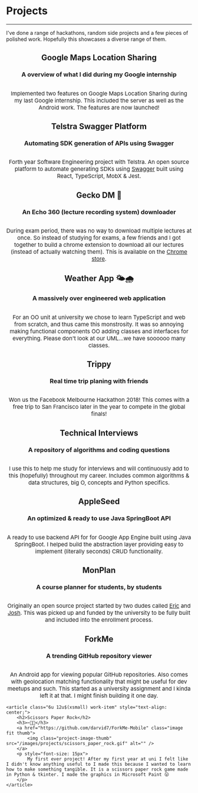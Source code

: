 # Projects
----
I've done a range of hackathons, random side projects and a few pieces of polished work. Hopefully this showcases a diverse range of them.

<div class="row">
	<article class="6u 12u$(xsmall) work-item" style="text-align: center;">
		<h2>Google Maps Location Sharing</h2>
		<h3>A overview of what I did during my Google internship</h3>
		<a href="/ramblings/maps_internship" class="image fit thumb">
			<img class="project-image-thumb" src="/images/projects/maps.png" alt="" />
		</a>
		<p style="font-size: 15px">
			Implemented two features on Google Maps Location Sharing during my last Google internship. This included the server as well as the Android work. The features are now launched!
		</p>
	</article>
	<article class="6u 12u$(xsmall) work-item" style="text-align: center;">
		<h2>Telstra Swagger Platform</h2>
		<h3>Automating SDK generation of APIs using Swagger</h3>
		<a href="https://github.com/telstra/swagger-platform" class="image fit thumb">
			<img class="project-image-thumb" src="/images/projects/telstra_swagger.jpg" alt="" />
		</a>
		<p style="font-size: 15px">
			Forth year Software Engineering project with Telstra. An open source platform to automate generating SDKs using <a href="https://swagger.io/">Swagger</a> built using React, TypeScript, MobX & Jest.
		</p>
	</article>
	<article class="6u 12u$(xsmall) work-item" style="text-align: center;">
		<h2>Gecko DM 🐸</h2>
		<h3>An Echo 360 (lecture recording system) downloader</h3>
		<a href="https://geckodm.github.io/" class="image fit thumb">
			<img class="project-image-thumb" src="/images/projects/gecko.png" alt="" />
		</a>
		<p style="font-size: 15px">
			During exam period, there was no way to download multiple lectures at once. So instead of studying for exams, a few friends and I got together to build a chrome extension to download all our lectures (instead of actually watching them). This is available on the <a href="https://chrome.google.com/webstore/detail/geckodm/pgkfjobhhfckamidemkddfnnkknomobe">Chrome store</a>.
		</p>
	</article>
		<article class="6u 12u$(xsmall) work-item" style="text-align: center;">
		<h2>Weather App 🌤🌧</h2>
		<h3>A massively over engineered web application</h3>
		<a href="https://github.com/PatrickShaw/weather-app" class="image fit thumb">
			<img class="project-image-thumb" src="/images/projects/weather.jpg" alt="" />
		</a>
		<p style="font-size: 15px">
			For an OO unit at university we chose to learn TypeScript and web from scratch, and thus came this monstrosity. It was so annoying making functional components OO adding classes and interfaces for everything. Please don't look at our UML...we have soooooo many classes.
		</p>
	</article>
	<article class="6u 12u$(xsmall) work-item" style="text-align: center;">
		<h2>Trippy</h2>
		<h3>Real time trip planing with friends</h3>
		<a href="https://github.com/callistusystan/Trippy" class="image fit thumb">
			<img class="project-image-thumb" src="/images/projects/trippy.jpg" alt="" />
		</a>
		<p style="font-size: 15px">
			Won us the Facebook Melbourne Hackathon 2018! This comes with a free trip to San Francisco later in the year to compete in the global finals!
		</p>
	</article>
	<article class="6u 12u$(xsmall) work-item" style="text-align: center;">
		<h2>Technical Interviews</h2>
		<h3>A repository of algorithms and coding questions</h3>
		<a href="https://github.com/darvid7/technical-interviews" class="image fit thumb">
			<img class="project-image-thumb" src="/images/projects/algos.jpg" alt="" />
		</a>
		<p style="font-size: 15px">
			I use this to help me study for interviews and will continuously add to this (hopefully) throughout my career. Includes common algorithms & data structures, big O, concepts and Python specifics.
		</p>
	</article>
	<article class="6u 12u$(xsmall) work-item" style="text-align: center;">
		<h2>AppleSeed</h2>
		<h3>An optimized & ready to use Java SpringBoot API</h3>
		<a href="https://github.com/PatrickShaw/weather-app" class="image fit thumb">
			<img class="project-image-thumb" src="/images/projects/apple_seed.jpg" alt="" />
		</a>
		<p style="font-size: 15px">
			A ready to use backend API for for Google App Engine built using Java SpringBoot. I helped build the abstraction layer providing easy to implement (literally seconds) CRUD functionality. 
		</p>
	</article>
	<article class="6u 12u$(xsmall) work-item" style="text-align: center;">
		<h2>MonPlan</h2>
		<h3>A course planner for students, by students</h3>
		<a href="https://monplan.github.io/" class="image fit thumb">
			<img class="project-image-thumb" src="/images/projects/monplan.jpg" alt="" />
		</a>
		<p style="font-size: 15px">
			Originally an open source project started by two dudes called <a href="https://github.com/lorderikir">Eric</a> and <a href="https://github.com/Joshua-Xavier">Josh</a>. This was picked up and funded by the university to be fully built and included into the enrollment process. 
		</p>
	</article>
	<article class="6u 12u$(xsmall) work-item" style="text-align: center;">
		<h2>ForkMe</h2>
		<h3>A trending GitHub repository viewer</h3>
		<a href="https://github.com/darvid7/ForkMe-Mobile" class="image fit thumb">
			<img class="project-image-thumb" src="/images/projects/forkme.jpg" alt="" />
		</a>
		<p style="font-size: 15px">
			An Android app for viewing popular GitHub repositories. Also comes with geolocation matching functionality that might be useful for dev meetups and such. This started as a university assignment and I kinda left it at that. I might finish building it one day.
		</p>
	</article>


	<article class="6u 12u$(xsmall) work-item" style="text-align: center;">
		<h2>Scissors Paper Rock</h2>
		<h3>✂️📰🤘</h3>
		<a href="https://github.com/darvid7/ForkMe-Mobile" class="image fit thumb">
			<img class="project-image-thumb" src="/images/projects/scissors_paper_rock.gif" alt="" />
		</a>
		<p style="font-size: 15px">
			My first ever project! After my first year at uni I felt like I didn't know anything useful to I made this because I wanted to learn how to make something tangible. It is a scissors paper rock game made in Python & tkinter. I made the graphics in Microsoft Paint 😛
		</p>
	</article>
	

</div>
